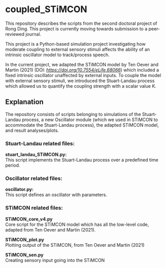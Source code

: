 # coupled_STiMCON 
This repository describes the scripts from the second doctoral project of Rong Ding. This project is currently moving towards submission to a peer-reviewed journal.

This project is a Python-based simulation project investigating how moderate coupling to external sensory stimuli affects the ability of an intrinsic oscillator model to track/process speech.

In the current project, we adapted the STiMCON model by Ten Oever and Martin (2021) (DOI: <i>https://doi.org/10.7554/eLife.68066</i>) which included a fixed intrinsic oscillator unaffected by external inputs. 
To couple the model with external sensory stimuli, we introduced the Stuart-Landau process which allowed us to quantify the coupling strength with a scalar value K. 

## Explanation
The repository consists of scripts belonging to simulations of the Stuart-Landau process, a new Oscillator module (which we used in STiMCON to accommodate the Stuart-Landau process), the adapted STiMCON model, and result analyses/plots.

### Stuart-Landau related files:
<b>stuart_landau_STiMCON.py:</b>\
This script implements the Stuart-Landau process over a predefined time period.

### Oscillator related files:
<b>oscillator.py:</b>\
This script defines an oscillator with parameters.

### STiMCON related files:

<b>STiMCON_core_v4.py</b>\
Core script for the STiMCON model which has all the low-level code, adapted from Ten Oever and Martin (2021).

<b>STiMCON_plot.py</b>\
Plotting output of the STiMCON, from Ten Oever and Martin (2021)

<b>STiMCON_sen.py</b>\
Creating sensory input going into the STiMCON
